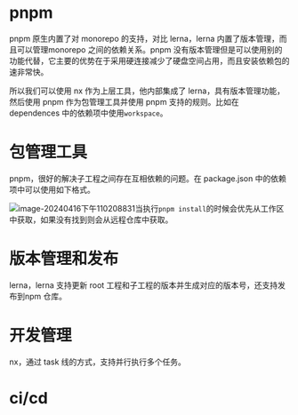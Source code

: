 # pnpm

pnpm 原生内置了对 monorepo 的支持，对比 lerna，lerna 内置了版本管理，而且可以管理monorepo 之间的依赖关系。pnpm 没有版本管理但是可以使用别的功能代替，它主要的优势在于采用硬连接减少了硬盘空间占用，而且安装依赖包的速非常快。

所以我们可以使用 nx 作为上层工具，他内部集成了 lerna，具有版本管理功能，然后使用 pnpm 作为包管理工具并使用 pnpm 支持的规则。比如在 dependences 中的依赖项中使用`workspace`。

# 包管理工具

pnpm，很好的解决子工程之间存在互相依赖的问题。在 package.json 中的依赖项中可以使用如下格式。

<img src="https://raw.githubusercontent.com/yqm1995/pic_bed/master/images/image-20240416下午110208831.png" alt="image-20240416下午110208831" style="float: left"/>

当执行`pnpm install`的时候会优先从工作区中获取，如果没有找到则会从远程仓库中获取。

# 版本管理和发布

lerna，lerna 支持更新 root 工程和子工程的版本并生成对应的版本号，还支持发布到npm 仓库。

# 开发管理

nx，通过 task 线的方式，支持并行执行多个任务。

# ci/cd

